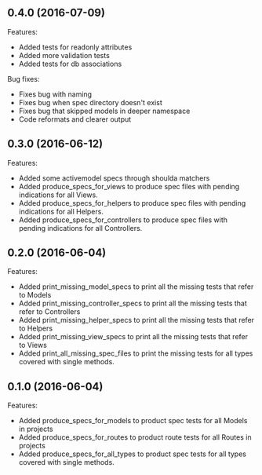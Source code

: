 ## 0.4.0 (2016-07-09)

Features:
* Added tests for readonly attributes
* Added more validation tests
* Added tests for db associations

Bug fixes:
* Fixes bug with naming
* Fixes bug when spec directory doesn't exist
* Fixes bug that skipped models in deeper namespace
* Code reformats and clearer output

## 0.3.0 (2016-06-12)

Features:
* Added some activemodel specs through shoulda matchers
* Added produce_specs_for_views to produce spec files with pending indications for all Views.
* Added produce_specs_for_helpers to produce spec files with pending indications for all Helpers.
* Added produce_specs_for_controllers to produce spec files with pending indications for all Controllers.

## 0.2.0 (2016-06-04)

Features:
* Added print_missing_model_specs to print all the missing tests that refer to Models
* Added print_missing_controller_specs to print all the missing tests that refer to Controllers
* Added print_missing_helper_specs to print all the missing tests that refer to Helpers
* Added print_missing_view_specs to print all the missing tests that refer to Views
* Added print_all_missing_spec_files to print the missing tests for all types covered with single methods.

## 0.1.0 (2016-06-04)

Features:
* Added produce_specs_for_models to product spec tests for all Models in projects
* Added produce_specs_for_routes to product route tests for all Routes in projects
* Added produce_specs_for_all_types to product spec tests for all types covered with single methods.